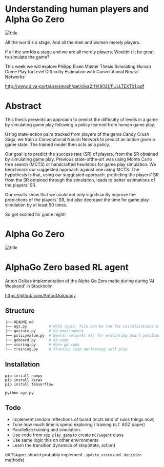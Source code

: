 # Understanding human players and Alpha Go Zero

![title](https://scontent-arn2-1.xx.fbcdn.net/v/t31.0-8/23215485_514364231064_4399164717301012176_o.jpg?oh=9b4c3020cfc79c375efcfe162e3386bb&oe=5AAA495C)

All the world's a stage,
And all the men and women merely players.

If all the worlds a stage and we are all merely players. Wouldn't it be great to simulate the game?

This week we will explore Philipp Eisen Master Thesis Simulating Human Game Play forLevel Difficulty Estimation with
Convolutional Neural Networks

http://www.diva-portal.se/smash/get/diva2:1149021/FULLTEXT01.pdf

# Abstract
This thesis presents an approach to predict the difficulty
of levels in a game by simulating game play following a policy
learned from human game play. 

Using state-action pairs tracked
from players of the game Candy Crush Saga, we train a Convolutional
Neural Network to predict an action given a game state.
The trained model then acts as a policy.

Our goal is to predict the success rate (SR) of players, from
the SR obtained by simulating game play. Previous state-ofthe-art was using Monte Carlo tree search (MCTS) or handcrafted
heuristics for game play simulation. We benchmark our
suggested approach against one using MCTS. The hypothesis is
that, using our suggested approach, predicting the players’ SR
from the SR obtained through the simulation, leads to better
estimations of the players’ SR.

Our results show that we could not only significantly improve
the predictions of the players’ SR, but also decrease the time for
game play simulation by at least 50 times.

So get excited for game night!

# Alpha Go Zero

![title](https://scontent-arn2-1.xx.fbcdn.net/v/t31.0-8/23215614_514375378724_8927753670967270156_o.jpg?oh=3aaa86c5056b6587466abb23793b52aa&oe=5AA1D49C)

# AlphaGo Zero based RL agent 
Anton Osikas implementation of the Alpha Go Zero made during during 'AI Weekend' in Stockholm

https://github.com/AntonOsika/agz

## Structure
```python
├── README.md
├── agz.py          # MCTS logic. File can be run for visualisations etc
├── gostate.py      # Go environment
├── policyvalue.py  # Neural networks etc for evaluating board positions
├── goboard.py      # Go code 
├── scoring.py      # More go code 
└── training.py     # Training loop performing self play 
```

## Installation

```
pip install numpy
pip install keras
pip install tensorflow

python agz.py
```

## Todo
- Implement random reflections of board (mcts kind of ruins things now)
- Tune how much time is spend exploring / training (c.f. AGZ paper)
- Parallelize training and simulation.
- Use code from `agz.play_game` to create `MCTSAgent` class 
- Use same logic this on other environments
- Learn the transition dynamics of step(state, action)

(`MCTSAgent` should probably implement `.update_state` and `.decision` methods)


